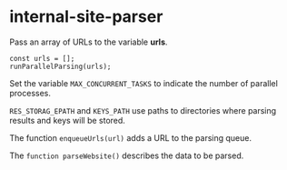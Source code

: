 # internal-site-parser

Pass an array of URLs to the variable **urls**.
```
const urls = [];
runParallelParsing(urls);
```
Set the variable ``MAX_CONCURRENT_TASKS`` to indicate the number of parallel processes.

```RES_STORAG_EPATH``` and ```KEYS_PATH``` use paths to directories where parsing results and keys will be stored.

The function ```enqueueUrls(url)``` adds a URL to the parsing queue.

The ```function parseWebsite()```  describes the data to be parsed.







